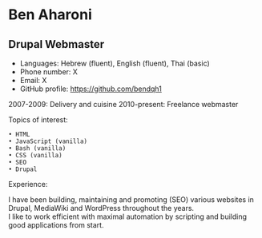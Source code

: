 # Ben Aharoni
## Drupal Webmaster

* Languages: Hebrew (fluent), English (fluent), Thai (basic)
* Phone number: X
* Email: X
* GitHub profile: https://github.com/bendqh1

2007-2009: Delivery and cuisine
2010-present: Freelance webmaster

Topics of interest:

    • HTML
    • JavaScript (vanilla)
    • Bash (vanilla)
    • CSS (vanilla)
    • SEO
    • Drupal

Experience:

I have been building, maintaining and promoting (SEO) various websites in Drupal, MediaWiki and WordPress throughout the years.<br>
I like to work efficient with maximal automation by scripting and building good applications from start.
